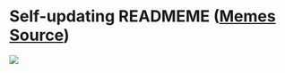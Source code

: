 # Self-updating READMEME ([Memes Source](https://bramses.notion.site/a49c1![](https://www.notion.so/image/https%3A%2F%2Fs3-us-west-2.amazonaws.com%2Fsecure.notion-static.com%2F21d7043c-c31e-4e25-a049-c6055b2888a1%2FD2475867-C9B4-41BB-B56F-0ECF7E226F00.png?table=block&id=89840ea5-9451-4922-84fc-462ea710beaa&cache=v2)231764))

![](https://www.notion.so/image/https%3A%2F%2Fs3-us-west-2.amazonaws.com%2Fsecure.notion-static.com%2F1![](https://www.notion.so/image/https%3A%2F%2Fs3-us-west-2.amazonaws.com%2Fsecure.notion-static.com%2F21d7043c-c31e-4e25-a049-c6055b2888a1%2FD2475867-C9B4-41BB-B56F-0ECF7E226F00.png?table=block&id=89840ea5-9451-4922-84fc-462ea710beaa&cache=v2))
